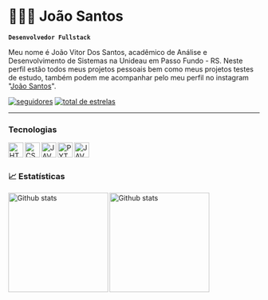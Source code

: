 # 👨🏽‍💻 João Santos

 **`Desenvolvedor Fullstack`**

Meu nome é João Vitor Dos Santos, acadêmico de Análise e Desenvolvimento de Sistemas na Unideau em Passo Fundo - RS. Neste perfil estão todos meus projetos pessoais bem como meus projetos testes de estudo, também podem me acompanhar pelo meu perfil no instagram <br/>"[João Santos](https://www.instagram.com/san.tos_joao/)".

   <p align="left">
      <a href="https://github.com/ojoaovsantos?tab=followers">
         <img alt="seguidores" title="me siga no github" src="https://custom-icon-badges.demolab.com/github/followers/ojoaovsantos?color=236ad3&labelColor=1155ba&style=for-the-badge&logo=github&label=seguidores&logoColor=white"/></a>
      <a href="https://github.com/ojoaovsantos?tab=repositories&sort=stargazers">
         <img alt="total de estrelas" title="Total de estrel no GitHub" src="https://custom-icon-badges.demolab.com/github/stars/ojoaovsantos?color=55960c&style=for-the-badge&labelColor=488207&logo=star&label=estrelas"/></a>
   </p>
   
   ---

   ### Tecnologias
   
<img
 align="left"
 alt="HTML"
 title="HTML"
 width="30px"
 style="padding-rigth: 10px;"
 src="https://cdn.jsdelivr.net/gh/devicons/devicon@latest/icons/html5/html5-original.svg" />
          
<img 
 align="left"
 alt="CSS"
 title="CSS"
 width="30px"
 style="padding-rigth: 10px;"
src="https://cdn.jsdelivr.net/gh/devicons/devicon@latest/icons/css3/css3-original.svg"
 />
          
<img 
 align="left"
 alt="JAVASCRIPT"
 title="JAVASCRIPT"
 width="30px"
 style="padding-rigth: 10px;"
 src="https://cdn.jsdelivr.net/gh/devicons/devicon@latest/icons/javascript/javascript-original.svg" 
 />
          
<img 
 align="left"
 alt="PYTHON"
 title="PYTHON"
 width="30px"
 style="padding-rigth: 10px;"
 src="https://cdn.jsdelivr.net/gh/devicons/devicon@latest/icons/python/python-original.svg" 
 />
          
<img  
 align="left"
 alt="JAVA"
 title="JAVA"
 width="30px"
 style="padding-rigth: 10px;"    
 src="https://cdn.jsdelivr.net/gh/devicons/devicon@latest/icons/java/java-original.svg"
 />
 <br/>
 <br/>
 ### 📈 Estatísticas

 <img  
 align="left"
 alt="Github stats"
 height="200"
 style="padding-rigth: 10px;"    
 src="https://github-readme-stats.vercel.app/api?username=ojoaovsantos&show_icons=true&theme=dark&include_all_commits=true&locale=pt-br"
 />

 <img  
 align="left"
 alt="Github stats"
 height="200"
 style="padding-rigth: 10px;"    
 src="https://github-readme-stats.vercel.app/api/top-langs/?username=ojoaovsantos&theme=dark&layout=compact&custom_title=tecnologias&langs_count=7"
 />
